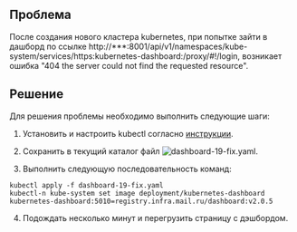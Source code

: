 ## Проблема

После создания нового кластера kubernetes, при попытке зайти в дашборд по ссылке http://\*\*\*:8001/api/v1/namespaces/kube-system/services/https:kubernetes-dashboard:/proxy/#!/login, возникает ошибка "404 the server could not find the requested resource".

## Решение

Для решения проблемы необходимо выполнить следующие шаги:

1. Установить и настроить kubectl согласно [инструкции](https://mcs.mail.ru/docs/base/k8s/k8s-start/connect-k8s).

2. Сохранить в текущий каталог файл ![dashboard-19-fix.yaml](./assets/dashboard-19-fix.yaml).

3. Выполнить следующую последовательность команд:

```
kubectl apply -f dashboard-19-fix.yaml
kubectl-n kube-system set image deployment/kubernetes-dashboard kubernetes-dashboard:5010=registry.infra.mail.ru/dashboard:v2.0.5
```

4. Подождать несколько минут и перегрузить страницу с дэшбордом.
